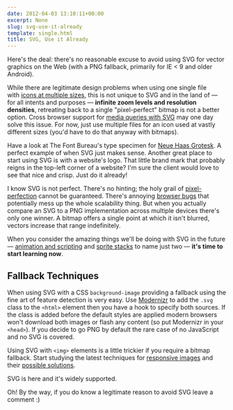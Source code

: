```yaml
---
date: 2012-04-03 13:10:11+00:00
excerpt: None
slug: svg-use-it-already
template: single.html
title: SVG, Use it Already
---
```


Here's the deal: there's no reasonable excuse to avoid using SVG for vector graphics on the Web (with a PNG fallback, primarily for IE < 9 and older Android).

While there are legitimate design problems when using one single file with [icons at multiple sizes](http://www.pushing-pixels.org/2011/11/04/about-those-vector-icons.html), this is not unique to SVG and in the land of — for all intents and purposes — **infinite zoom levels and resolution densities**, retreating back to a single "pixel-perfect" bitmap is not a better option. Cross browser support for [media queries with SVG](http://my.opera.com/ODIN/blog/2009/10/12/how-media-queries-allow-you-to-optimize-svg-icons-for-several-sizes) may one day solve this issue. For now, just use multiple files for an icon used at vastly different sizes (you'd have to do that anyway with bitmaps).

Have a look at The Font Bureau's type specimen for [Neue Haas Grotesk](http://www.fontbureau.com/NHG/specimens/). A perfect example of when SVG just makes sense. Another great place to start using SVG is with a website's logo. That little brand mark that probably reigns in the top-left corner of a website? I'm sure the client would love to see that nice and crisp. Just do it already!

I know SVG is not perfect. There's no hinting; the holy grail of [pixel-perfection](http://simurai.com/post/19895985870/icon-sharpness-limbo) cannot be guaranteed. There's annoying [browser bugs](http://dbushell.com/2012/03/11/svg-all-fun-and-games/) that potentially mess up the whole scalability thing. But when you actually compare an SVG to a PNG implementation across multiple devices there's only one winner. A bitmap offers a single point at which it isn't blurred, vectors increase that range indefinitely.

When you consider the amazing things we'll be doing with SVG in the future — [animation and scripting](http://blogs.adobe.com/webplatform/2012/03/30/svg-animations-css-animations-css-transitions/) and [sprite stacks](http://simurai.com/post/20251013889/svg-stacks) to name just two — **it's time to start learning now**.


## Fallback Techniques


When using SVG with a CSS `background-image` providing a fallback using the fine art of feature detection is very easy. Use [Modernizr](http://modernizr.com/) to add the `.svg` class to the `<html>` element then you have a hook to specify both sources. If the class is added before the default styles are applied modern browsers won't download both images or flash any content (so put Modernizr in your `<head>`). If you decide to go PNG by default the rare case of no JavaScript and no SVG is covered.

Using SVG with `<img>` elements is a little trickier if you require a bitmap fallback. Start studying the latest techniques for [responsive images](http://www.alistapart.com/articles/responsive-images-how-they-almost-worked-and-what-we-need/) and their [possible solutions](https://github.com/adamdbradley/foresight.js).

SVG is here and it's widely supported.

Oh! By the way, if you do know a legitimate reason to avoid SVG leave a comment :)
